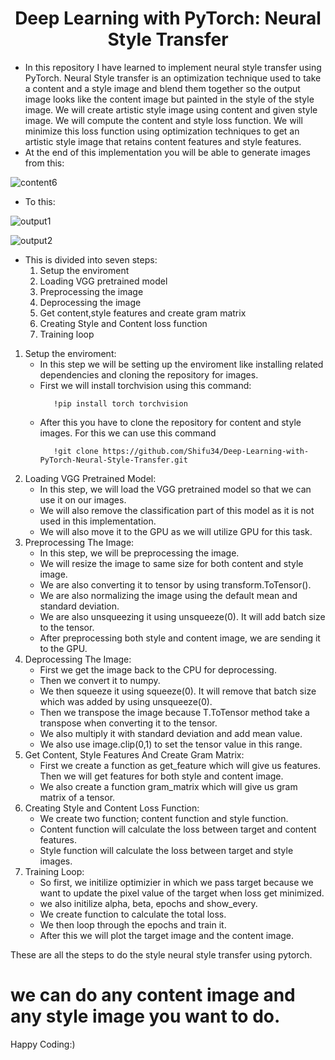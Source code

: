 <H1 align="center">Deep Learning with PyTorch: Neural Style Transfer</H1>

- In this repository I have learned to implement neural style transfer using PyTorch. Neural Style transfer is an optimization technique used to take a content and a style image and blend them together so the output image looks like the content image but painted in the style of the style image. We will create artistic style image using content and given style image. We will compute the content and style loss function. We will minimize this loss function using optimization techniques to get an artistic style image that retains content features and style features.
- At the end of this implementation you will be able to generate images from this:

![content6](https://github.com/Shifu34/Deep-Learning-with-PyTorch-Neural-Style-Transfer/assets/140503589/e3b71436-be2a-4a3b-97b7-5cdbaf214cce)

- To this:
  
![output1](https://github.com/Shifu34/Deep-Learning-with-PyTorch-Neural-Style-Transfer/assets/140503589/373f963b-6d92-4cef-ac86-c094a154ebc4)

![output2](https://github.com/Shifu34/Deep-Learning-with-PyTorch-Neural-Style-Transfer/assets/140503589/60de41f4-e7b5-440f-a871-2f07bd18bbae)

- This is divided into seven steps:
  1. Setup the enviroment
  2. Loading VGG pretrained model
  3. Preprocessing the image
  4. Deprocessing the image
  5. Get content,style features and create gram matrix
  6. Creating Style and Content loss function
  7. Training loop

1. Setup the enviroment:
   - In this step we will be setting up the enviroment like installing related dependencies and cloning the repository for images.
   - First we will install torchvision using this command:
     ```
        !pip install torch torchvision
     ```
   - After this you have to clone the repository for content and style images. For this we can use this command
     ```
        !git clone https://github.com/Shifu34/Deep-Learning-with-PyTorch-Neural-Style-Transfer.git
     ```
2. Loading VGG Pretrained Model:
   - In this step, we will load the VGG pretrained model so that we can use it on our images.
   - We will also remove the classification part of this model as it is not used in this implementation.
   - We will also move it to the GPU as we will utilize GPU for this task.
3. Preprocessing The Image:
   - In this step, we will be preprocessing the image.
   - We will resize the image to same size for both content and style image.
   - We are also converting it to tensor by using transform.ToTensor().
   - We are also normalizing the image using the default mean and standard deviation.
   - We are also unsqueezing it using unsqueeze(0). It will add batch size to the tensor.
   - After preprocessing both style and content image, we are sending it to the GPU.
4. Deprocessing The Image:
   - First we get the image back to the CPU for deprocessing.
   - Then we convert it to numpy.
   - We then squeeze it using squeeze(0). It will remove that batch size which was added by using unsqueeze(0).
   - Then we transpose the image because T.ToTensor method take a transpose when converting it to the tensor.
   - We also multiply it with standard deviation and add mean value.
   - We also use image.clip(0,1) to set the tensor value in this range.
5. Get Content, Style Features And Create Gram Matrix:
   - First we create a function as get_feature which will give us features. Then we will get features for both style and content image.
   - We also create a function gram_matrix which will give us gram matrix of a tensor.
6. Creating Style and Content Loss Function:
   - We create two function; content function and style function.
   - Content function will calculate the loss between target and content features.
   - Style function will calculate the loss between target and style images.
7. Training Loop:
   - So first, we initilize optimizier in which we pass target because we want to update the pixel value of the target when loss get minimized.
   - we also initilize alpha, beta, epochs and show_every.
   - We create function to calculate the total loss.
   - We then loop through the epochs and train it.
   - After this we will plot the target image and the content image.

These are all the steps to do the style neural style transfer using pytorch.

# we can do any content image and any style image you want to do.

Happy Coding:)
